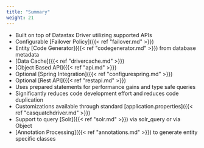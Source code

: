 ```yaml
---
title: "Summary"
weight: 21
---
```

* Built on top of Datastax Driver utilizing supported APIs
* Configurable [Failover Policy]({{< ref "failover.md" >}})
* Entity [Code Generator]({{< ref "codegenerator.md" >}}) from database metadata
* [Data Cache]({{< ref "drivercache.md" >}})
* [Object Based API]({{< ref "api.md" >}})
* Optional [Spring Integration]({{< ref "configurespring.md" >}})
* Optional [Rest API]({{< ref "restapi.md" >}})
* Uses prepared statements for performance gains and type safe queries
* Significantly reduces code development effort and reduces code duplication
* Customizations available through standard [application.properties]({{< ref "casquatchdriver.md" >}})
* Support to query [Solr]({{< ref "solr.md" >}}) via solr_query or via Object
* [Annotation Processing]({{< ref "annotations.md" >}}) to generate entity specific classes